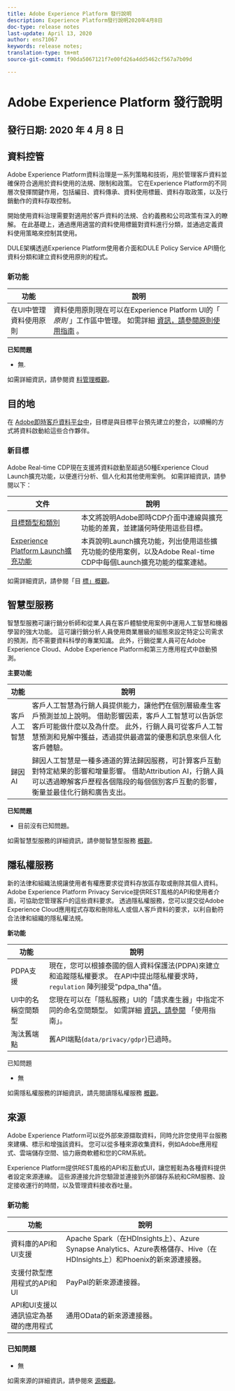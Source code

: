 ```yaml
---
title: Adobe Experience Platform 發行說明
description: Experience Platform發行說明2020年4月8日
doc-type: release notes
last-update: April 13, 2020
author: ens71067
keywords: release notes;
translation-type: tm+mt
source-git-commit: f90da5067121f7e00fd26a4dd5462cf567a7b09d

---
```



# Adobe Experience Platform 發行說明

## 發行日期: 2020 年 4 月 8 日

## 資料控管

Adobe Experience Platform資料治理是一系列策略和技術，用於管理客戶資料並確保符合適用於資料使用的法規、限制和政策。 它在Experience Platform的不同層次發揮關鍵作用，包括編目、資料傳承、資料使用標籤、資料存取政策，以及行銷動作的資料存取控制。

開始使用資料治理需要對適用於客戶資料的法規、合約義務和公司政策有深入的瞭解。 在此基礎上，通過應用適當的資料使用標籤對資料進行分類，並通過定義資料使用策略來控制其使用。

DULE架構透過Experience Platform使用者介面和DULE Policy Service API簡化資料分類和建立資料使用原則的程式。

### 新功能

| 功能 | 說明 |
| -----------| ---------- |
| 在UI中管理資料使用原則 | 資料使用原則現在可以在Experience Platform UI的「 _原則_ 」工作區中管理。 如需詳細 [資訊，請參閱原則使用指南](../../data-governance/policies/user-guide.md) 。 |

**已知問題**

* 無.

如需詳細資訊，請參閱資 [料管理概觀](../../data-governance/home.md)。


## 目的地

在 [Adobe即時客戶資料平台中](../../rtcdp/overview.md)，目標是與目標平台預先建立的整合，以順暢的方式將資料啟動給這些合作夥伴。

### 新目標

Adobe Real-time CDP現在支援將資料啟動至超過50種Experience Cloud Launch擴充功能，以便進行分析、個人化和其他使用案例。 如需詳細資訊，請參閱以下：

| 文件 | 說明 |
|--- | ---|
| [目標類型和類別](/help/rtcdp/destinations/destination-types.md) | 本文將說明Adobe即時CDP介面中連線與擴充功能的差異，並建議何時使用這些目標。 |
| [Experience Platform Launch擴充功能](/help/rtcdp/destinations/experience-platform-launch-extensions.md) | 本頁說明Launch擴充功能，列出使用這些擴充功能的使用案例，以及Adobe Real-time CDP中每個Launch擴充功能的檔案連結。 |

如需詳細資訊，請參閱「目 [標」概觀](/help/rtcdp/destinations/destinations-overview.md)。

## 智慧型服務

智慧型服務可讓行銷分析師和從業人員在客戶體驗使用案例中運用人工智慧和機器學習的強大功能。 這可讓行銷分析人員使用商業層級的組態來設定特定公司需求的預測，而不需要資料科學的專業知識。 此外，行銷從業人員可在Adobe Experience Cloud、Adobe Experience Platform和第三方應用程式中啟動預測。

**主要功能**

| 功能 | 說明 |
|---|---|
| 客戶人工智慧 | 客戶人工智慧為行銷人員提供能力，讓他們在個別層級產生客戶預測並加上說明。 借助影響因素，客戶人工智慧可以告訴您客戶可能做什麼以及為什麼。 此外，行銷人員可從客戶人工智慧預測和見解中獲益，透過提供最適當的優惠和訊息來個人化客戶體驗。 |
| 歸因AI | 歸因人工智慧是一種多通道的算法歸因服務，可計算客戶互動對特定結果的影響和增量影響。 借助Attribution AI，行銷人員可以透過瞭解客戶歷程各個階段的每個個別客戶互動的影響，衡量並最佳化行銷和廣告支出。 |

**已知問題**

* 目前沒有已知問題。

如需智慧型服務的詳細資訊，請參閱智慧型服務 [概觀](../../intelligent-services/home.md)。

## 隱私權服務

新的法律和組織法規讓使用者有權應要求從資料存放區存取或刪除其個人資料。 Adobe Experience Platform Privacy Service提供REST風格的API和使用者介面，可協助您管理客戶的這些資料要求。 透過隱私權服務，您可以提交從Adobe Experience Cloud應用程式存取和刪除私人或個人客戶資料的要求，以利自動符合法律和組織的隱私權法規。

**新功能**

| 功能 | 說明 |
| --- | --- |
| PDPA支援 | 現在，您可以根據泰國的個人資料保護法(PDPA)來建立和追蹤隱私權要求。 在API中提出隱私權要求時， `regulation` 陣列接受&quot;pdpa_tha&quot;值。 |
| UI中的名稱空間類型 | 您現在可以在「隱私服務」UI的「請求產生器」中指定不同的命名空間類型。 如需詳細 [資訊，請參閱](../../privacy-service/ui/user-guide.md) 「使用指南」。 |
| 淘汰舊端點 | 舊API端點(`data/privacy/gdpr`)已過時。 |

已知問題

* 無

如需隱私權服務的詳細資訊，請先閱讀隱私權服務 [概觀](../../privacy-service/home.md)。

## 來源

Adobe Experience Platform可以從外部來源擷取資料，同時允許您使用平台服務來建構、標示和增強該資料。 您可以從多種來源收集資料，例如Adobe應用程式、雲端儲存空間、協力廠商軟體和您的CRM系統。

Experience Platform提供REST風格的API和互動式UI，讓您輕鬆為各種資料提供者設定來源連線。 這些源連接允許您驗證並連接到外部儲存系統和CRM服務、設定接收運行的時間，以及管理資料接收吞吐量。

### 新功能

| 功能 | 說明 |
| ------- | ----------- |
| 資料庫的API和UI支援 | Apache Spark（在HDInsights上）、Azure Synapse Analytics、Azure表格儲存、Hive（在HDInsights上）和Phoenix的新來源連接器。 |
| 支援付款型應用程式的API和UI | PayPal的新來源連接器。 |
| API和UI支援以通訊協定為基礎的應用程式 | 通用OData的新來源連接器。 |

### 已知問題

* 無

如需來源的詳細資訊，請參閱來 [源概觀](../../source-connectors/home.md)。